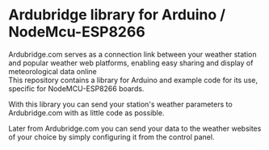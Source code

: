 # Ardubridge library for Arduino / NodeMcu-ESP8266
Ardubridge.com serves as a connection link between your weather station and popular weather web platforms, enabling easy sharing and display of meteorological data online<br>
This repository contains a library for Arduino and example code for its use, specific for NodeMCU-ESP8266 boards.<br>

With this library you can send your station's weather parameters to Ardubridge.com with as little code as possible.<br>

Later from Ardubridge.com you can send your data to the weather websites of your choice by simply configuring it from the control panel.<br>
